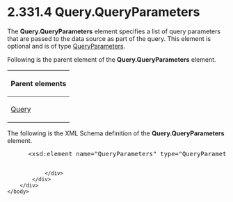 <html dir="LTR" xmlns:mshelp="http://msdn.microsoft.com/mshelp" xmlns:ddue="http://ddue.schemas.microsoft.com/authoring/2003/5" xmlns:xlink="http://www.w3.org/1999/xlink" xmlns:tool="http://www.microsoft.com/tooltip">
    <head>
        <meta http-equiv="Content-Type" content="text/html; CHARSET=utf-8"></meta>
        <meta name="save" content="history"></meta>
        <title>2.331.4 Query.QueryParameters</title>
        <xml>
            <mshelp:toctitle title="2.331.4 Query.QueryParameters"></mshelp:toctitle>
            <mshelp:rltitle title="[MS-RDL]: Query.QueryParameters"></mshelp:rltitle>
            <mshelp:keyword index="A" term="896c82e4-ec2d-4c99-bc1c-42fd96903173"></mshelp:keyword>
            <mshelp:attr name="DCSext.ContentType" value="open specification"></mshelp:attr>
            <mshelp:attr name="AssetID" value="896c82e4-ec2d-4c99-bc1c-42fd96903173"></mshelp:attr>
            <mshelp:attr name="TopicType" value="kbRef"></mshelp:attr>
            <mshelp:attr name="DCSext.Title" value="[MS-RDL]: Query.QueryParameters" />
        </xml>
    </head>
    <body>
        <div id="header">
            <h1 class="heading">2.331.4 Query.QueryParameters</h1>
        </div>
        <div id="mainSection">
            <div id="mainBody">
                <div id="allHistory" class="saveHistory"></div>
                <div id="sectionSection0" class="section" name="collapseableSection">
                    

<p>The <b>Query.QueryParameters</b> element specifies a list of
query parameters that are passed to the data source as part of the query. This
element is optional and is of type <a href="081969ed-8ea0-44b5-b492-6778820cda0f.htm">QueryParameters</a>.</p>

<p>Following is the parent element of the <b>Query.QueryParameters</b>
element.</p>

<table>
 <thead>
  <tr>
   <th>
   <p>Parent elements</p>
   </th>
  </tr>
 </thead>
 <tr>
  <td>
  <p><a href="1d2b1998-e078-435f-8c03-a3d894a9843e.htm">Query</a></p>
  </td>
 </tr>
</table>

<p>The following is the XML Schema definition of the <b>Query.QueryParameters</b>
element.</p>

<dl>
<dd>
<div><pre> &lt;xsd:element name=&quot;QueryParameters&quot; type=&quot;QueryParametersType&quot; minOccurs=&quot;0&quot; /&gt;
  
</pre></div>
</dd></dl>


                </div>
            </div>
        </div>
    </body>
</html>